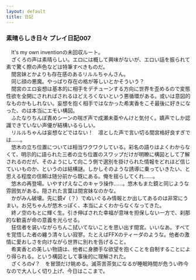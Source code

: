 ```yaml
---
layout: default
title: 日記
---
```


### 素晴らしき日々 プレイ日記007
　It's my own inventionの未回収ルート。  
　ざくろの声は素晴らしい。エロには概して興味がないが、エロい話を振られて素で驚く際の声色などは特筆すべきものだ。  
　間宮妹とかよりも存在感のあるリルルちゃんさん。  
　同じ顔の悪魔。やっぱり存在の格が等しいとかそういう？  
　間宮のエロ妄想は基本的に相手をデチューンする方向に世界を歪めるので変態性欲を全開にされればされるほどえろくないという悪循環がある。或いは意図的なものかもしれない。妄想を抱く相手ではなかった希実香をこそ最後に好きになった、のは本当にエモい構図。  
　ふたなりちんぽ責めシーンの喘ぎ声で成瀬未亜やんけと気付く。嬌声でしか認識できていない声優が結構いるらしい。  
　リルルちゃんは妄想などではない！　凛とした声で言い切る間宮格好良すぎでは……。  
　悠木の立ち位置については相当ワクワクしている。彩名の語りはよくわからなくて、明示的に語られた三者の立ち位置のスワップだけが明瞭に構図として了解されるのだが、そのようにして向こう側で選別を掛けられた情報をどれほど信じていいものか、というのは結構謎。しかしそのような誘導に乗っていきたい、と思える程度の信頼は随分前から既にある。俺を揺らしてくれ……。  
　悠木の再登場。いやすげえなこのキャラ操作……。悠木もまた鏡と同じような雰囲気がある。隠された言葉は間宮妹なのかな。  
　かがみん破壊。先に鏡√（？）でぬいぐるみ情報とか出してあるのは非常にうまい。お兄ちゃんが悠木っぽく、本当によくわからなくなってきた。  
　終ノ空のもとに輝く生。引き伸ばされた幸福が意味を担保しない一方で、刹那的な歓喜が命の意義を光らせる。  
　狂信者を装いながらちんこ拭いてないことを思い出す間宮。いいなあ。すべてを覚悟した者の纏う清々しい寂寥。たとえばFFXのティーダのような。他者の激情に愛おしさを向けながら世界に別れを告げること。  
　希実香との美しい物語は、他者に身勝手な欲望を抱くことを自制することにより得られる。という構図として事後的に理解された。  
　ざくろの√？　を冒頭だけ眺める。滅茶苦茶気になるが睡眠時間が危うい昨今なので大人しく切り上げ、今日はここまで。
　
　
